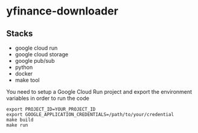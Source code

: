 # yfinance-downloader


## Stacks

- google cloud run
- google cloud storage
- google pub/sub
- python
- docker
- make tool

You need to setup a Google Cloud Run project and export the environment variables in order to run the code

```
export PROJECT_ID=YOUR_PROJECT_ID
export GOOGLE_APPLICATION_CREDENTIALS=/path/to/your/credential
make build
make run 
```

